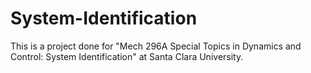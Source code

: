 # System-Identification

This is a project done for "Mech 296A Special Topics in Dynamics and Control: System Identification" at Santa Clara University.
